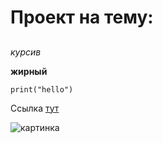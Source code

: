 # Проект на тему:
## 
*курсив*

**жирный**

```{python}
print("hello")
```

Ссылка [тут](ссылка)





![картинка](https://ayan-travel.net/wp-content/uploads/2020/04/d0b2-d180d0b5d0b9d182d0b8d0bdd0b3d0b5-d0bcd0b8d0bbd18bd185-d0b7d0b2d0b5d180d183d188d0b5d0ba-d181d183d180d0b8d0bad0b0d182d18b.jpg)
